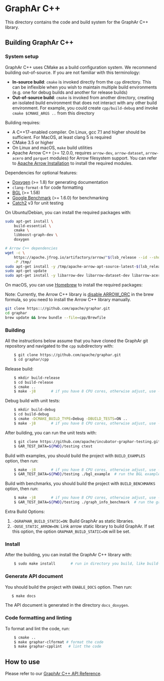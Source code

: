 # GraphAr C++

This directory contains the code and build system for the GraphAr C++ library.


## Building GraphAr C++

### System setup

GraphAr C++ uses CMake as a build configuration system. We recommend building
out-of-source. If you are not familiar with this terminology:

- **In-source build**: ``cmake`` is invoked directly from the ``cpp``
  directory. This can be inflexible when you wish to maintain multiple build
  environments (e.g. one for debug builds and another for release builds)
- **Out-of-source build**: ``cmake`` is invoked from another directory,
  creating an isolated build environment that does not interact with any other
  build environment. For example, you could create ``cpp/build-debug`` and
  invoke ``cmake $CMAKE_ARGS ..`` from this directory

Building requires:

- A C++17-enabled compiler. On Linux, gcc 7.1 and higher should be
  sufficient. For MacOS, at least clang 5 is required
- CMake 3.5 or higher
- On Linux and macOS, ``make`` build utilities
- Apache Arrow C++ (>= 12.0.0, requires `arrow-dev`, `arrow-dataset`, `arrow-acero` and `parquet` modules) for Arrow filesystem support. You can refer to [Apache Arrow Installation](https://arrow.apache.org/install/) to install the required modules.

Dependencies for optional features:

- [Doxygen](https://www.doxygen.nl/index.html) (>= 1.8) for generating documentation
- `clang-format-8` for code formatting
- [BGL](https://www.boost.org/doc/libs/1_80_0/libs/graph/doc/index.html) (>= 1.58)
- [Google Benchmark](https://github.com/google/benchmark) (>= 1.6.0) for benchmarking
- [Catch2](https://github.com/catchorg/Catch2) v3 for unit testing

On Ubuntu/Debian, you can install the required packages with:

```bash
sudo apt-get install \
    build-essential \
    cmake \
    libboost-graph-dev \
    doxygen

# Arrow C++ dependencies
wget -c \
    https://apache.jfrog.io/artifactory/arrow/"$(lsb_release --id --short | tr 'A-Z' 'a-z')"/apache-arrow-apt-source-latest-$(lsb_release --codename --short).deb \
    -P /tmp/
sudo apt-get install -y /tmp/apache-arrow-apt-source-latest-$(lsb_release --codename --short).deb
sudo apt-get update
sudo apt-get install -y libarrow-dev libarrow-dataset-dev libarrow-acero-dev libparquet-dev
```

On macOS, you can use [Homebrew](https://brew.sh) to install the required packages:

Note: Currently, the Arrow C++ library is [disable ARROW_ORC](https://github.com/Homebrew/homebrew-core/blob/4588359b7248b07379094de5310ee7ff89afa17e/Formula/a/apache-arrow.rb#L53) in the brew formula, so you need to install the Arrow C++ library manually.

```bash
git clone https:://github.com/apache/graphar.git
cd graphar
brew update && brew bundle --file=cpp/Brewfile
```

### Building

All the instructions below assume that you have cloned the GraphAr git
repository and navigated to the ``cpp`` subdirectory with:

```bash
    $ git clone https://github.com/apache/graphar.git
    $ cd graphar/cpp
```

Release build:

```bash
    $ mkdir build-release
    $ cd build-release
    $ cmake ..
    $ make -j8       # if you have 8 CPU cores, otherwise adjust, use -j`nproc` for all cores
```

Debug build with unit tests:

```bash
    $ mkdir build-debug
    $ cd build-debug
    $ cmake -DCMAKE_BUILD_TYPE=Debug -DBUILD_TESTS=ON ..
    $ make -j8       # if you have 8 CPU cores, otherwise adjust, use -j`nproc` for all cores
```

After building, you can run the unit tests with:

```bash
    $ git clone https://github.com/apache/incubator-graphar-testing.git testing  # download the testing data
    $ GAR_TEST_DATA=${PWD}/testing ctest
```

Build with examples, you should build the project with `BUILD_EXAMPLES` option, then run:

```bash
    $ make -j8       # if you have 8 CPU cores, otherwise adjust, use -j`nproc` for all cores
    $ GAR_TEST_DATA=${PWD}/testing ./bgl_example  # run the BGL example
```

Build with benchmarks, you should build the project with `BUILD_BENCHMARKS` option, then run:

```bash
    $ make -j8       # if you have 8 CPU cores, otherwise adjust, use -j`nproc` for all cores
    $ GAR_TEST_DATA=${PWD}/testing ./graph_info_benchmark  # run the graph info benchmark
```

Extra Build Options:

1. `-DGRAPHAR_BUILD_STATIC=ON`: Build GraphAr as static libraries.
2. `-DUSE_STATIC_ARROW=ON`: Link arrow static library to build GraphAr. If set this option, the option `GRAPHAR_BUILD_STATIC=ON` will be set.

### Install

After the building, you can install the GraphAr C++ library with:

```bash
    $ sudo make install       # run in directory you build, like build-release, build and so on
```

### Generate API document

You should build the project with `ENABLE_DOCS` option. Then run:

```bash
   $ make docs
```

The API document is generated in the directory ``docs_doxygen``.

### Code formatting and linting

To format and lint the code, run:

```bash
    $ cmake ..
    $ make graphar-clformat # format the code
    $ make graphar-cpplint   # lint the code
```

## How to use

Please refer to our [GraphAr C++ API Reference](https://graphar.apache.org/docs/libraries/cpp).
